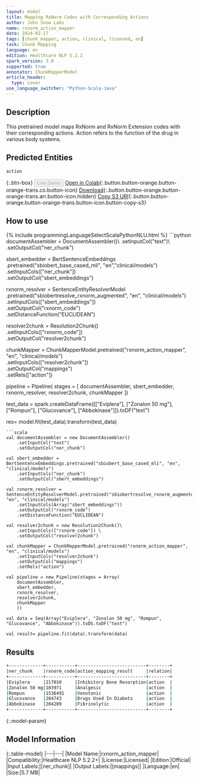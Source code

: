 ```yaml
---
layout: model
title: Mapping RxNorm Codes with Corresponding Actions
author: John Snow Labs
name: rxnorm_action_mapper
date: 2024-02-17
tags: [chunk_mapper, action, clinical, licensed, en]
task: Chunk Mapping
language: en
edition: Healthcare NLP 5.2.2
spark_version: 3.0
supported: true
annotator: ChunkMapperModel
article_header:
  type: cover
use_language_switcher: "Python-Scala-Java"
---
```


## Description

This pretrained model maps RxNorm and RxNorm Extension codes with their corresponding actions. Action refers to the function of the drug in various body systems.

## Predicted Entities

`action`

{:.btn-box}
<button class="button button-orange" disabled>Live Demo</button>
[Open in Colab](https://colab.research.google.com/github/JohnSnowLabs/spark-nlp-workshop/blob/master/tutorials/Certification_Trainings/Healthcare/26.Chunk_Mapping.ipynb){:.button.button-orange.button-orange-trans.co.button-icon}
[Download](https://s3.amazonaws.com/auxdata.johnsnowlabs.com/clinical/models/rxnorm_action_mapper_en_5.2.2_3.0_1708128880318.zip){:.button.button-orange.button-orange-trans.arr.button-icon.hidden}
[Copy S3 URI](s3://auxdata.johnsnowlabs.com/clinical/models/rxnorm_action_mapper_en_5.2.2_3.0_1708128880318.zip){:.button.button-orange.button-orange-trans.button-icon.button-copy-s3}

## How to use



<div class="tabs-box" markdown="1">
{% include programmingLanguageSelectScalaPythonNLU.html %}
```python
documentAssembler = DocumentAssembler()\
      .setInputCol("text")\
      .setOutputCol("ner_chunk")

sbert_embedder = BertSentenceEmbeddings\
      .pretrained("sbiobert_base_cased_mli", "en","clinical/models")\
      .setInputCols(["ner_chunk"])\
      .setOutputCol("sbert_embeddings")
    
rxnorm_resolver = SentenceEntityResolverModel\
      .pretrained("sbiobertresolve_rxnorm_augmented", "en", "clinical/models")\
      .setInputCols(["sbert_embeddings"])\
      .setOutputCol("rxnorm_code")\
      .setDistanceFunction("EUCLIDEAN")

resolver2chunk = Resolution2Chunk()\
    .setInputCols(["rxnorm_code"]) \
    .setOutputCol("resolver2chunk")

chunkMapper = ChunkMapperModel.pretrained("rxnorm_action_mapper", "en", "clinical/models")\
      .setInputCols(["resolver2chunk"])\
      .setOutputCol("mappings")\
      .setRels(["action"])

pipeline = Pipeline(
    stages = [
        documentAssembler,
        sbert_embedder,
        rxnorm_resolver,
        resolver2chunk,
        chunkMapper
        ])

test_data = spark.createDataFrame([["Eviplera"], ["Zonalon 50 mg"], ["Rompun"], ["Glucovance"], ["Abbokinase"]]).toDF("text")

res= model.fit(test_data).transform(test_data)
```
```scala
val documentAssembler = new DocumentAssembler()
    .setInputCol("text")
    .setOutputCol("ner_chunk")

val sbert_embedder = BertSentenceEmbeddings.pretrained("sbiobert_base_cased_mli", "en", "clinical/models")
    .setInputCols("ner_chunk")
    .setOutputCol("sbert_embeddings")

val rxnorm_resolver = SentenceEntityResolverModel.pretrained("sbiobertresolve_rxnorm_augmented", "en", "clinical/models")
    .setInputCols(Array("sbert_embeddings"))
    .setOutputCol("rxnorm_code")
    .setDistanceFunction("EUCLIDEAN")

val resolver2chunk = new Resolution2Chunk()\
    .setInputCols(["rxnorm_code"]) \
    .setOutputCol("resolver2chunk")

val chunkMapper = ChunkMapperModel.pretrained("rxnorm_action_mapper", "en", "clinical/models")
    .setInputCols("resolver2chunk")
    .setOutputCol("mappings")
    .setRels("action")

val pipeline = new Pipeline(stages = Array(
    documentAssembler,
    sbert_embedder,
    rxnorm_resolver,
    resolver2chunk,
    chunkMapper
    ))

val data = Seq(Array("Eviplera", "Zonalon 50 mg", "Rompun", "Glucovance", "Abbokinase")).toDS.toDF("text")

val result= pipeline.fit(data).transform(data)
```
</div>

## Results

```bash
+-------------+-----------+--------------------------+--------+
|ner_chunk    |rxnorm_code|action_mapping_result     |relation|
+-------------+-----------+--------------------------+--------+
|Eviplera     |217010     |Inhibitory Bone Resorption|action  |
|Zonalon 50 mg|103971     |Analgesic                 |action  |
|Rompun       |1536491    |Venotonic                 |action  |
|Glucovance   |284743     |Drugs Used In Diabets     |action  |
|Abbokinase   |204209     |Fibrinolytic              |action  |
+-------------+-----------+--------------------------+--------+
```

{:.model-param}
## Model Information

{:.table-model}
|---|---|
|Model Name:|rxnorm_action_mapper|
|Compatibility:|Healthcare NLP 5.2.2+|
|License:|Licensed|
|Edition:|Official|
|Input Labels:|[ner_chunk]|
|Output Labels:|[mappings]|
|Language:|en|
|Size:|5.7 MB|